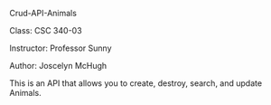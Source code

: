 Crud-API-Animals

Class: CSC 340-03

Instructor: Professor Sunny

Author: Joscelyn McHugh

This is an API that allows you to create, destroy, search, and update Animals.
